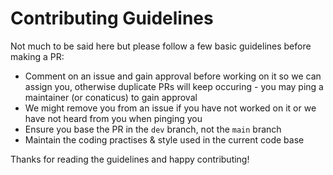 # Contributing Guidelines
Not much to be said here but please follow a few basic guidelines before making a PR:
- Comment on an issue and gain approval before working on it so we can assign you, otherwise duplicate PRs will keep occuring - you may ping a maintainer (or conaticus) to gain approval
- We might remove you from an issue if you have not worked on it or we have not heard from you when pinging you
- Ensure you base the PR in the `dev` branch, not the `main` branch
- Maintain the coding practises & style used in the current code base

Thanks for reading the guidelines and happy contributing!
